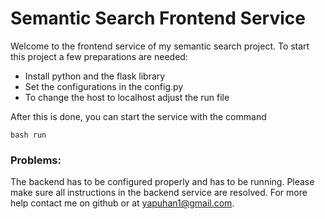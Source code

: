 # Semantic Search Frontend Service

Welcome to the frontend service of my semantic search project.
To start this project a few preparations are needed:
* Install python and the flask library
* Set the configurations in the config.py
* To change the host to localhost adjust the run file

After this is done, you can start the service with the command 
```shell
bash run
```

### Problems:
The backend has to be configured properly and has to be running. Please make sure all instructions in 
the backend service are resolved. 
For more help contact me on github or at yapuhan1@gmail.com.